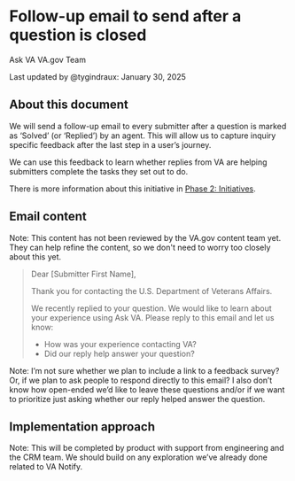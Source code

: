 # Follow-up email to send after a question is closed

Ask VA VA.gov Team

Last updated by @tygindraux: January 30, 2025

## About this document
We will send a follow-up email to every submitter after a question is marked as ‘Solved’ (or ‘Replied’) by an agent. This will allow us to capture inquiry specific feedback after the last step in a user’s journey. 

We can use this feedback to learn whether replies from VA are helping submitters complete the tasks they set out to do.

There is more information about this initiative in [Phase 2: Initiatives](https://github.com/department-of-veterans-affairs/va.gov-team/blob/master/products/ask-va/product/Phase%202%3A%20Initiatives.md).

## Email content

Note: This content has not been reviewed by the VA.gov content team yet. They can help refine the content, so we don't need to worry too closely about this yet.

> Dear [Submitter First Name],
>
> Thank you for contacting the U.S. Department of Veterans Affairs.
>
> We recently replied to your question. We would like to learn about your experience using Ask VA. Please reply to this email and let us know:
>
> - How was your experience contacting VA?
> - Did our reply help answer your question?
>

Note: I’m not sure whether we plan to include a link to a feedback survey? Or, if we plan to ask people to respond directly to this email? I also don’t know how open-ended we’d like to leave these questions and/or if we want to prioritize just asking whether our reply helped answer the question.

## Implementation approach

Note: This will be completed by product with support from engineering and the CRM team. We should build on any exploration we’ve already done related to VA Notify.
